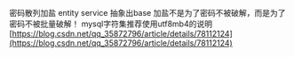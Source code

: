 密码散列加盐
entity service 抽象出base
加盐不是为了密码不被破解，而是为了密码不被批量破解！
mysql字符集推荐使用utf8mb4的说明
[https://blog.csdn.net/qq_35872796/article/details/78112124](https://blog.csdn.net/qq_35872796/article/details/78112124)
<!--stackedit_data:
eyJoaXN0b3J5IjpbMTkxNDMxNDY4Myw5MjY0NzgzMDAsNzMwOT
k4MTE2XX0=
-->